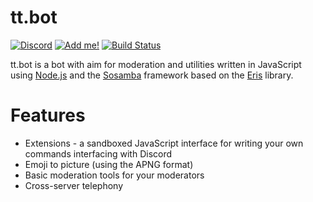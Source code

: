 <!--
Copyright (C) 2020 tt.bot dev team
 
This file is part of tt.bot.
 
tt.bot is free software: you can redistribute it and/or modify
it under the terms of the GNU Affero General Public License as published by
the Free Software Foundation, either version 3 of the License, or
(at your option) any later version.
 
tt.bot is distributed in the hope that it will be useful,
but WITHOUT ANY WARRANTY; without even the implied warranty of
MERCHANTABILITY or FITNESS FOR A PARTICULAR PURPOSE.  See the
GNU Affero General Public License for more details.
 
You should have received a copy of the GNU Affero General Public License
along with tt.bot.  If not, see <http://www.gnu.org/licenses/>.
-->
# tt.bot 
[![Discord][discord shield]][discord invite] [![Add me!][tt.bot add shield]][tt.bot invite]
[![Build Status][gh shield]][gh]

tt.bot is a bot with aim for moderation and utilities written in JavaScript using [Node.js] and the [Sosamba] framework based on the [Eris] library.

# Features
- Extensions - a sandboxed JavaScript interface for writing your own commands interfacing with Discord
- Emoji to picture (using the APNG format)
- Basic moderation tools for your moderators
- Cross-server telephony


[discord shield]: https://discordapp.com/api/guilds/195865382039453697/widget.png?style=shield
[discord invite]: https://discord.gg/pGN5dMq
[tt.bot add shield]: https://img.shields.io/badge/tt.bot-add%20to%20your%20server-008800.svg
[tt.bot invite]: https://discordapp.com/oauth2/authorize?scope=bot&client_id=195506253806436353&permissions=-1&response_type=code
[gh shield]: https://github.com/tt-bot-dev/tt.bot/workflows/lint/badge.svg
[gh]: https://github.com/tt-bot-dev/tt.bot/actions
[Node.js]: https://nodejs.org
[Eris]: https://github.com/abalabahaha/eris
[Sosamba]: https://github.com/tt-bot-dev/sosamba